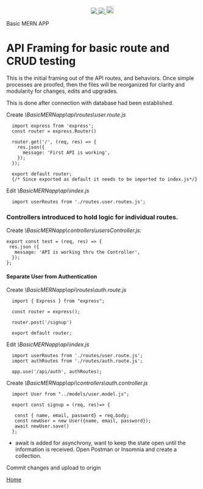 <p align='center'>
  <a href="https://github.com/saibhreas">
    <img src="https://img.shields.io/badge/GitHub-100000?style=flat&logo=github&logoColor=white">
  </a>  
  <a href='https://www.linkedin.com/in/siobhanknuttel'>
      <img src='https://img.shields.io/badge/LinkedIn-blue?style=flat&logo=linkedin&labelColor=blue'>
  </a>
    <a href='https://www.upwork.com/freelancers/siobhank4?viewMode=1'> 
    <img src='https://img.shields.io/badge/UpWork-6FDA44?style=for-the-badge&logo=Upwork&logoColor=white' witth="45" height="20"> 
  </a>
  
</p>
Basic MERN APP


# API Framing for basic route and CRUD testing

This is the initial framing out of the  API routes, and behaviors.  Once simple processes are proofed, then the files will be reorganized for clarity and modularity for changes, edits and upgrades.

This is done after connection with database had been established.

Create *\BasicMERNapp\api\routes\user.route.js* 

      import express from 'express';
      const router = express.Router()

      router.get('/', (req, res) => {
        res.json({
          message: 'First API is working',
        });
      });

      export default router;
      {/* Since exported as default it needs to be imported to index.js*/}
    
    
Edit *\BasicMERNapp\api\index.js* 

      import userRoutes from './routes.user.routes.js';

### Controllers introduced to hold logic for individual routes.

Create *\BasicMERNapp\controllers\usersController.js*:

    export const test = (req, res) => {
     res.json ({
       message: 'API is working thru the Controller',
      });
    };  

#### Separate User from Authentication

Create *\BasicMERNapp\api\routes\auth.route.js*

      import { Express } from "express";

      const router = express();

      router.post('/signup')

      export default router;

Edit *\BasicMERNapp\api\index.js*

      import userRoutes from './routes/user.route.js';
      import authRoutes from './routes/auth.route.js';

      app.use('/api/auth', authRoutes);
Create *\BasicMERNapp\api\controllers\auth.controller.js*

      import User from "../models/user.model.js";

      export const signup = (req, res)=> {
  
       const { name, email, password} = req.body;
       const newUser = new User({name, email, password});
       await newUser.save()
      };

  - await is added for asynchrony, want to keep the state open until the information is received.
Open Postman or Insomnia and create a collection.


Commit changes and upload to origin



[Home](/READme.md)

